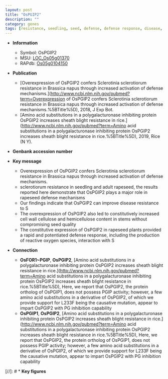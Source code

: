 ```yaml
---
layout: post
title: "OsPGIP2"
description: ""
category: genes
tags: [resistance, seedling, seed, defense, defense response, disease, disease resistance, cellulose, cell wall, quality, reactive oxygen species]
---
```


* **Information**  
    + Symbol: OsPGIP2  
    + MSU: [LOC_Os05g01370](http://rice.uga.edu/cgi-bin/ORF_infopage.cgi?orf=LOC_Os05g01370)  
    + RAPdb: [Os05g0104150](https://rapdb.dna.affrc.go.jp/locus/?name=Os05g0104150)  

* **Publication**  
    + [Overexpression of OsPGIP2 confers Sclerotinia sclerotiorum resistance in Brassica napus through increased activation of defense mechanisms.](http://www.ncbi.nlm.nih.gov/pubmed?term=Overexpression of OsPGIP2 confers Sclerotinia sclerotiorum resistance in Brassica napus through increased activation of defense mechanisms.%5BTitle%5D), 2018, J Exp Bot.
    + [Amino acid substitutions in a polygalacturonase inhibiting protein OsPGIP2 increases sheath blight resistance in rice.](http://www.ncbi.nlm.nih.gov/pubmed?term=Amino acid substitutions in a polygalacturonase inhibiting protein OsPGIP2 increases sheath blight resistance in rice.%5BTitle%5D), 2019, Rice (N Y).

* **Genbank accession number**  

* **Key message**  
    + Overexpression of OsPGIP2 confers Sclerotinia sclerotiorum resistance in Brassica napus through increased activation of defense mechanisms.
    + sclerotiorum resistance in seedling and adult rapeseed, the results reported here demonstrate that OsPGIP2 plays a major role in rapeseed defense mechanisms
    + Our findings indicate that OsPGIP2 can improve disease resistance to S
    + The overexpression of OsPGIP2 also led to constitutively increased cell wall cellulose and hemicellulose content in stems without compromising seed quality
    + The constitutive expression of OsPGIP2 in rapeseed plants provided a rapid and potentiated defense response, including the production of reactive oxygen species, interaction with S

* **Connection**  
    + __OsFOR1~PGIP__, __OsPGIP2__, [Amino acid substitutions in a polygalacturonase inhibiting protein OsPGIP2 increases sheath blight resistance in rice.](http://www.ncbi.nlm.nih.gov/pubmed?term=Amino acid substitutions in a polygalacturonase inhibiting protein OsPGIP2 increases sheath blight resistance in rice.%5BTitle%5D), Here, we report that OsPGIP2, the protein ortholog of OsPGIP1, does not possess PGIP activity; however, a few amino acid substitutions in a derivative of OsPGIP2, of which we provide support for L233F being the causative mutation, appear to impart OsPGIP2 with PG inhibition capability
    + __OsPGIP1__, __OsPGIP2__, [Amino acid substitutions in a polygalacturonase inhibiting protein OsPGIP2 increases sheath blight resistance in rice.](http://www.ncbi.nlm.nih.gov/pubmed?term=Amino acid substitutions in a polygalacturonase inhibiting protein OsPGIP2 increases sheath blight resistance in rice.%5BTitle%5D), Here, we report that OsPGIP2, the protein ortholog of OsPGIP1, does not possess PGIP activity; however, a few amino acid substitutions in a derivative of OsPGIP2, of which we provide support for L233F being the causative mutation, appear to impart OsPGIP2 with PG inhibition capability

[//]: # * **Key figures**  


